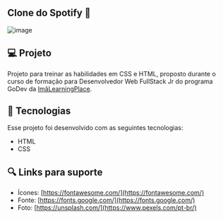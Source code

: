 ## Clone do Spotify 🎵

![image](https://user-images.githubusercontent.com/92322675/170549985-2fbede7e-4fe9-4a43-b2fb-540f9f2a080a.png)


## 💻 Projeto
Projeto para treinar as habilidades em CSS e HTML, proposto durante o curso de formação para Desenvolvedor Web FullStack Jr do programa GoDev da [ImãLearningPlace](https://imalearningplace.com/).

## 🚀 Tecnologias
Esse projeto foi desenvolvido com as seguintes tecnologias:

- HTML
- CSS

## 🔍 Links para suporte
- Ícones: [https://fontawesome.com/](https://fontawesome.com/)
- Fonte: [https://fonts.google.com/](https://fonts.google.com/)
- Foto: [https://unsplash.com/](https://www.pexels.com/pt-br/)

